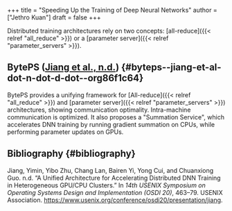 +++
title = "Speeding Up the Training of Deep Neural Networks"
author = ["Jethro Kuan"]
draft = false
+++

Distributed training architectures rely on two concepts: [all-reduce]({{< relref "all_reduce" >}}) or a
[parameter server]({{< relref "parameter_servers" >}}).

## BytePS ([Jiang et al., n.d.](#org86f1c64)) {#byteps--jiang-et-al-dot-n-dot-d-dot--org86f1c64}

BytePS provides a unifying framework for [All-reduce]({{< relref "all_reduce" >}}) and [parameter server]({{< relref "parameter_servers" >}})
architectures, showing communication optimality. Intra-machine communication is
optimized. It also proposes a "Summation Service", which accelerates DNN
training by running gradient summation on CPUs, while performing parameter
updates on GPUs.

## Bibliography {#bibliography}

<a id="org86f1c64"></a>Jiang, Yimin, Yibo Zhu, Chang Lan, Bairen Yi, Yong Cui, and Chuanxiong Guo. n.d. “A Unified Architecture for Accelerating Distributed DNN Training in Heterogeneous GPU/CPU Clusters.” In _14th USENIX Symposium on Operating Systems Design and Implementation (OSDI 20)_, 463–79. USENIX Association. <https://www.usenix.org/conference/osdi20/presentation/jiang>.
